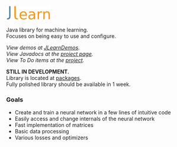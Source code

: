<img alt="JLearn" src="logo.svg" width="120em" />

Java library for machine learning.  
Focuses on being easy to use and configure.

*View demos at [JLearnDemos](https://github.com/yixqiao/JLearnDemos).*  
*View Javadocs at the [project page](https://yixqiao.github.io/JLearn/).*  
*View To Do items at the [project](https://github.com/yixqiao/JLearn/projects/1).*

**STILL IN DEVELOPMENT.**  
Library is located at [packages](https://github.com/yixqiao/JLearn/packages).  
Fully polished library should be available in 1 week.

### Goals
- Create and train a neural network in a few lines of intuitive code
- Easily access and change internals of the neural network
- Fast implementation of matrices
- Basic data processing
- Various losses and optimizers
